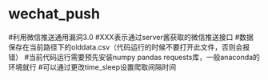 # wechat_push
#利用微信推送通用漏洞3.0
#XXX表示通过server酱获取的微信推送接口
#数据保存在当前路径下的olddata.csv（代码运行的时候不要打开此文件，否则会报错）
#当前代码运行需要预先安装numpy pandas requests库，一般anaconda的环境就行
#可以通过更改time_sleep设置爬取间隔时间
